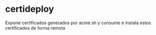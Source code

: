 # certideploy
Expone certificados generados por acme.sh y consume e instala estos certificados de forma remota
